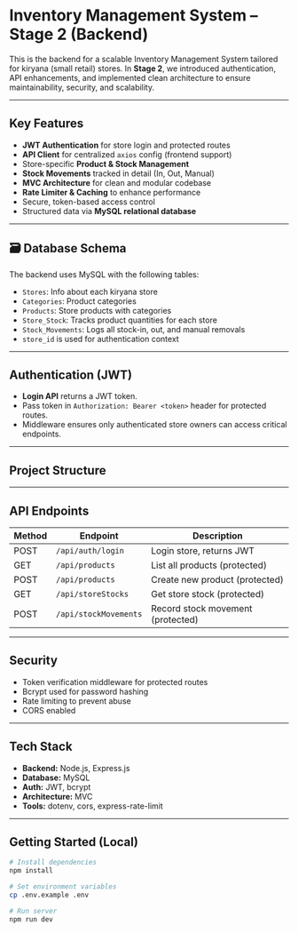 # Inventory Management System – Stage 2 (Backend)

This is the backend for a scalable Inventory Management System tailored for kiryana (small retail) stores. In **Stage 2**, we introduced authentication, API enhancements, and implemented clean architecture to ensure maintainability, security, and scalability.

---

## Key Features

- **JWT Authentication** for store login and protected routes
- **API Client** for centralized `axios` config (frontend support)
- Store-specific **Product & Stock Management**
- **Stock Movements** tracked in detail (In, Out, Manual)
- **MVC Architecture** for clean and modular codebase
- **Rate Limiter & Caching** to enhance performance
- Secure, token-based access control
- Structured data via **MySQL relational database**

---

## 🗃️ Database Schema

The backend uses MySQL with the following tables:

- `Stores`: Info about each kiryana store
- `Categories`: Product categories
- `Products`: Store products with categories
- `Store_Stock`: Tracks product quantities for each store
- `Stock_Movements`: Logs all stock-in, out, and manual removals
-  `store_id` is used for authentication context

---

##  Authentication (JWT)

- **Login API** returns a JWT token.
- Pass token in `Authorization: Bearer <token>` header for protected routes.
- Middleware ensures only authenticated store owners can access critical endpoints.

---

##  Project Structure


---

##  API Endpoints

| Method | Endpoint               | Description                      |
|--------|------------------------|----------------------------------|
| POST   | `/api/auth/login`      | Login store, returns JWT         |
| GET    | `/api/products`        | List all products (protected)    |
| POST   | `/api/products`        | Create new product (protected)   |
| GET    | `/api/storeStocks`     | Get store stock (protected)      |
| POST   | `/api/stockMovements`  | Record stock movement (protected) |

---

##  Security

- Token verification middleware for protected routes
- Bcrypt used for password hashing
- Rate limiting to prevent abuse
- CORS enabled

---

##  Tech Stack

- **Backend:** Node.js, Express.js
- **Database:** MySQL
- **Auth:** JWT, bcrypt
- **Architecture:** MVC
- **Tools:** dotenv, cors, express-rate-limit

---

##  Getting Started (Local)

```bash
# Install dependencies
npm install

# Set environment variables
cp .env.example .env

# Run server
npm run dev
